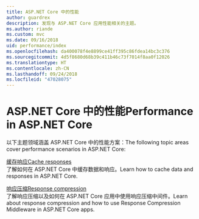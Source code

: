 ```yaml
---
title: ASP.NET Core 中的性能
author: guardrex
description: 发现与 ASP.NET Core 应用性能相关的主题。
ms.author: riande
ms.custom: mvc
ms.date: 09/16/2018
uid: performance/index
ms.openlocfilehash: da400078f4e8899ce41ff395c86fdea14bc3c376
ms.sourcegitcommit: 4d5f8680d68b39c411b46c73f7014f8aa0f12026
ms.translationtype: HT
ms.contentlocale: zh-CN
ms.lasthandoff: 09/24/2018
ms.locfileid: "47028075"
---
```

# <a name="performance-in-aspnet-core"></a><span data-ttu-id="90c7c-103">ASP.NET Core 中的性能</span><span class="sxs-lookup"><span data-stu-id="90c7c-103">Performance in ASP.NET Core</span></span>

<span data-ttu-id="90c7c-104">以下主题领域涵盖 ASP.NET Core 中的性能方案：</span><span class="sxs-lookup"><span data-stu-id="90c7c-104">The following topic areas cover performance scenarios in ASP.NET Core:</span></span>

[<span data-ttu-id="90c7c-105">缓存响应</span><span class="sxs-lookup"><span data-stu-id="90c7c-105">Cache responses</span></span>](xref:performance/caching/index)  
<span data-ttu-id="90c7c-106">了解如何在 ASP.NET Core 中缓存数据和响应。</span><span class="sxs-lookup"><span data-stu-id="90c7c-106">Learn how to cache data and responses in ASP.NET Core.</span></span>

[<span data-ttu-id="90c7c-107">响应压缩</span><span class="sxs-lookup"><span data-stu-id="90c7c-107">Response compression</span></span>](xref:performance/response-compression)  
<span data-ttu-id="90c7c-108">了解响应压缩以及如何在 ASP.NET Core 应用中使用响应压缩中间件。</span><span class="sxs-lookup"><span data-stu-id="90c7c-108">Learn about response compression and how to use Response Compression Middleware in ASP.NET Core apps.</span></span>
